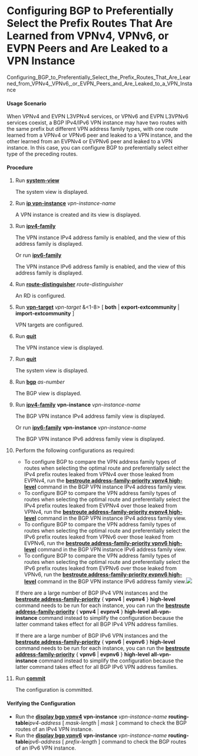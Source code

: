 Configuring BGP to Preferentially Select the Prefix Routes That Are Learned from VPNv4, VPNv6, or EVPN Peers and Are Leaked to a VPN Instance
=============================================================================================================================================

Configuring_BGP_to_Preferentially_Select_the_Prefix_Routes_That_Are_Learned_from_VPNv4,_VPNv6,_or_EVPN_Peers_and_Are_Leaked_to_a_VPN_Instance

#### Usage Scenario

When VPNv4 and EVPN L3VPNv4 services, or VPNv6 and EVPN L3VPNv6 services coexist, a BGP IPv4/IPv6 VPN instance may have two routes with the same prefix but different VPN address family types, with one route learned from a VPNv4 or VPNv6 peer and leaked to a VPN instance, and the other learned from an EVPNv4 or EVPNv6 peer and leaked to a VPN instance. In this case, you can configure BGP to preferentially select either type of the preceding routes.


#### Procedure

1. Run [**system-view**](cmdqueryname=system-view)
   
   
   
   The system view is displayed.
2. Run [**ip vpn-instance**](cmdqueryname=ip+vpn-instance) *vpn-instance-name*
   
   
   
   A VPN instance is created and its view is displayed.
3. Run [**ipv4-family**](cmdqueryname=ipv4-family)
   
   
   
   The VPN instance IPv4 address family is enabled, and the view of this address family is displayed.
   
   Or run [**ipv6-family**](cmdqueryname=ipv6-family)
   
   The VPN instance IPv6 address family is enabled, and the view of this address family is displayed.
4. Run [**route-distinguisher**](cmdqueryname=route-distinguisher) *route-distinguisher*
   
   
   
   An RD is configured.
5. Run [**vpn-target**](cmdqueryname=vpn-target+both+export-extcommunity+import-extcommunity) *vpn-target* &<1-8> [ **both** | **export-extcommunity** | **import-extcommunity** ]
   
   
   
   VPN targets are configured.
6. Run [**quit**](cmdqueryname=quit)
   
   
   
   The VPN instance view is displayed.
7. Run [**quit**](cmdqueryname=quit)
   
   
   
   The system view is displayed.
8. Run [**bgp**](cmdqueryname=bgp) *as-number*
   
   
   
   The BGP view is displayed.
9. Run [**ipv4-family**](cmdqueryname=ipv4-family+vpn-instance) **vpn-instance** *vpn-instance-name*
   
   
   
   The BGP VPN instance IPv4 address family view is displayed.
   
   Or run [**ipv6-family**](cmdqueryname=ipv6-family+vpn-instance) **vpn-instance** *vpn-instance-name*
   
   The BGP VPN instance IPv6 address family view is displayed.
10. Perform the following configurations as required:
    
    
    * To configure BGP to compare the VPN address family types of routes when selecting the optimal route and preferentially select the IPv4 prefix routes leaked from VPNv4 over those leaked from EVPNv4, run the [**bestroute address-family-priority vpnv4 high-level**](cmdqueryname=bestroute+address-family-priority+vpnv4+high-level) command in the BGP VPN instance IPv4 address family view.
    * To configure BGP to compare the VPN address family types of routes when selecting the optimal route and preferentially select the IPv4 prefix routes leaked from EVPNv4 over those leaked from VPNv4, run the [**bestroute address-family-priority evpnv4 high-level**](cmdqueryname=bestroute+address-family-priority+evpnv4+high-level) command in the BGP VPN instance IPv4 address family view.
    * To configure BGP to compare the VPN address family types of routes when selecting the optimal route and preferentially select the IPv6 prefix routes leaked from VPNv6 over those leaked from EVPNv6, run the [**bestroute address-family-priority vpnv6 high-level**](cmdqueryname=bestroute+address-family-priority+vpnv6+high-level) command in the BGP VPN instance IPv6 address family view.
    * To configure BGP to compare the VPN address family types of routes when selecting the optimal route and preferentially select the IPv6 prefix routes leaked from EVPNv6 over those leaked from VPNv6, run the [**bestroute address-family-priority evpnv6 high-level**](cmdqueryname=bestroute+address-family-priority+evpnv6+high-level) command in the BGP VPN instance IPv6 address family view.![](../../../../public_sys-resources/note_3.0-en-us.png) 
    
    If there are a large number of BGP IPv4 VPN instances and the [**bestroute address-family-priority**](cmdqueryname=bestroute+address-family-priority+vpnv4+evpnv4+high-level) { **vpnv4** | **evpnv4** } **high-level** command needs to be run for each instance, you can run the [**bestroute address-family-priority**](cmdqueryname=bestroute+address-family-priority+vpnv4+evpnv4) { **vpnv4** | **evpnv4** } **high-level all-vpn-instance** command instead to simplify the configuration because the latter command takes effect for all BGP IPv4 VPN address families.
    
    If there are a large number of BGP IPv6 VPN instances and the [**bestroute address-family-priority**](cmdqueryname=bestroute+address-family-priority+vpnv6+evpnv6+high-level) { **vpnv6** | **evpnv6** } **high-level** command needs to be run for each instance, you can run the [**bestroute address-family-priority**](cmdqueryname=bestroute+address-family-priority+vpnv6+evpnv6+high-level) { **vpnv6** | **evpnv6** } **high-level** **all-vpn-instance** command instead to simplify the configuration because the latter command takes effect for all BGP IPv6 VPN address families.
11. Run [**commit**](cmdqueryname=commit)
    
    
    
    The configuration is committed.

#### Verifying the Configuration

* Run the [**display bgp vpnv4**](cmdqueryname=display+bgp+vpnv4+vpn-instance+routing-table) **vpn-instance** *vpn-instance-name* **routing-table***ipv4-address* [ *mask-length* | *mask* ] command to check the BGP routes of an IPv4 VPN instance.
* Run the [**display bgp vpnv6**](cmdqueryname=display+bgp+vpnv6+vpn-instance+routing-table) **vpn-instance** *vpn-instance-name* **routing-table***ipv6-address* [ *prefix-length* ] command to check the BGP routes of an IPv6 VPN instance.